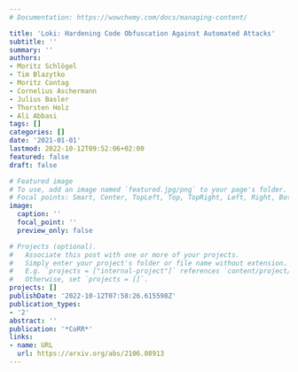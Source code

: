 ```yaml
---
# Documentation: https://wowchemy.com/docs/managing-content/

title: 'Loki: Hardening Code Obfuscation Against Automated Attacks'
subtitle: ''
summary: ''
authors:
- Moritz Schlögel
- Tim Blazytko
- Moritz Contag
- Cornelius Aschermann
- Julius Basler
- Thorsten Holz
- Ali Abbasi
tags: []
categories: []
date: '2021-01-01'
lastmod: 2022-10-12T09:52:06+02:00
featured: false
draft: false

# Featured image
# To use, add an image named `featured.jpg/png` to your page's folder.
# Focal points: Smart, Center, TopLeft, Top, TopRight, Left, Right, BottomLeft, Bottom, BottomRight.
image:
  caption: ''
  focal_point: ''
  preview_only: false

# Projects (optional).
#   Associate this post with one or more of your projects.
#   Simply enter your project's folder or file name without extension.
#   E.g. `projects = ["internal-project"]` references `content/project/deep-learning/index.md`.
#   Otherwise, set `projects = []`.
projects: []
publishDate: '2022-10-12T07:58:26.615598Z'
publication_types:
- '2'
abstract: ''
publication: '*CoRR*'
links:
- name: URL
  url: https://arxiv.org/abs/2106.08913
---
```

